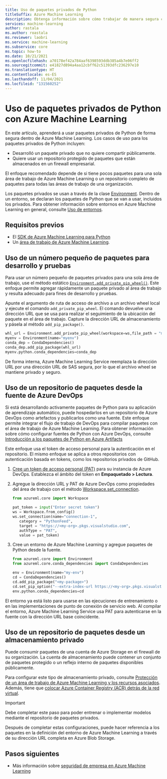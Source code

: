 ```yaml
---
title: Uso de paquetes privados de Python
titleSuffix: Azure Machine Learning
description: Obtenga información sobre cómo trabajar de manera segura con los paquetes privados de Python desde entornos de Azure Machine Learning.
services: machine-learning
author: rastala
ms.author: roastala
ms.reviewer: laobri
ms.service: machine-learning
ms.subservice: core
ms.topic: how-to
ms.date: 10/21/2021
ms.openlocfilehash: a70178ef42a784aaf6398593ddb385a4b7e06ff2
ms.sourcegitcommit: e41827d894a4aa12cbff62c51393dfc236297e10
ms.translationtype: HT
ms.contentlocale: es-ES
ms.lasthandoff: 11/04/2021
ms.locfileid: "131560252"
---
```

# <a name="use-private-python-packages-with-azure-machine-learning"></a>Uso de paquetes privados de Python con Azure Machine Learning


En este artículo, aprenderá a usar paquetes privados de Python de forma segura dentro de Azure Machine Learning. Los casos de uso para los paquetes privados de Python incluyen:

 * Desarrolló un paquete privado que no quiere compartir públicamente.
 * Quiere usar un repositorio protegido de paquetes que están almacenados en un firewall empresarial.

El enfoque recomendado depende de si tiene pocos paquetes para una sola área de trabajo de Azure Machine Learning o un repositorio completo de paquetes para todas las áreas de trabajo de una organización.

Los paquetes privados se usan a través de la clase [Environment](/python/api/azureml-core/azureml.core.environment.environment). Dentro de un entorno, se declaran los paquetes de Python que se van a usar, incluidos los privados. Para obtener información sobre entornos en Azure Machine Learning en general, consulte [Uso de entornos](how-to-use-environments.md). 

## <a name="prerequisites"></a>Requisitos previos

 * El [SDK de Azure Machine Learning para Python](/python/api/overview/azure/ml/install)
 * Un [área de trabajo de Azure Machine Learning](how-to-manage-workspace.md).

## <a name="use-small-number-of-packages-for-development-and-testing"></a>Uso de un número pequeño de paquetes para desarrollo y pruebas

Para usar un número pequeño de paquetes privados para una sola área de trabajo, use el método estático [`Environment.add_private_pip_wheel()`](/python/api/azureml-core/azureml.core.environment.environment#add-private-pip-wheel-workspace--file-path--exist-ok-false-). Este enfoque permite agregar rápidamente un paquete privado al área de trabajo y resulta adecuado para fines de desarrollo y pruebas.

Apunte el argumento de ruta de acceso de archivo a un archivo wheel local y ejecute el comando ```add_private_pip_wheel```. El comando devuelve una dirección URL que se usa para realizar el seguimiento de la ubicación del paquete en el área de trabajo. Capture la dirección URL de almacenamiento y pásela al método `add_pip_package()`.

```python
whl_url = Environment.add_private_pip_wheel(workspace=ws,file_path = "my-custom.whl")
myenv = Environment(name="myenv")
conda_dep = CondaDependencies()
conda_dep.add_pip_package(whl_url)
myenv.python.conda_dependencies=conda_dep
```

De forma interna, Azure Machine Learning Service reemplaza la dirección URL por una dirección URL de SAS segura, por lo que el archivo wheel se mantiene privado y seguro.

## <a name="use-a-repository-of-packages-from-azure-devops-feed"></a>Uso de un repositorio de paquetes desde la fuente de Azure DevOps

Si está desarrollando activamente paquetes de Python para su aplicación de aprendizaje automático, puede hospedarlos en un repositorio de Azure DevOps como artefactos y publicarlos como una fuente. Este enfoque permite integrar el flujo de trabajo de DevOps para compilar paquetes con el área de trabajo de Azure Machine Learning. Para obtener información sobre cómo configurar fuentes de Python con Azure DevOps, consulte [Introducción a los paquetes de Python en Azure Artifacts](/azure/devops/artifacts/quickstarts/python-packages)

Este enfoque usa el token de acceso personal para la autenticación en el repositorio. El mismo enfoque se aplica a otros repositorios con autenticación basada en tokens, como los repositorios privados de GitHub. 

 1. [Cree un token de acceso personal (PAT)](/azure/devops/organizations/accounts/use-personal-access-tokens-to-authenticate?tabs=preview-page#create-a-pat) para su instancia de Azure DevOps. Establezca el ámbito del token en __Empaquetado > Lectura__. 

 2. Agregue la dirección URL y PAT de Azure DevOps como propiedades del área de trabajo con el método [Workspace.set_connection](/python/api/azureml-core/azureml.core.workspace.workspace#set-connection-name--category--target--authtype--value-).

     ```python
    from azureml.core import Workspace
    
    pat_token = input("Enter secret token")
    ws = Workspace.from_config()
    ws.set_connection(name="connection-1", 
        category = "PythonFeed",
        target = "https://<my-org>.pkgs.visualstudio.com", 
        authType = "PAT", 
        value = pat_token) 
     ```

 3. Cree un entorno de Azure Machine Learning y agregue paquetes de Python desde la fuente.
    
    ```python
    from azureml.core import Environment
    from azureml.core.conda_dependencies import CondaDependencies
    
    env = Environment(name="my-env")
    cd = CondaDependencies()
    cd.add_pip_package("<my-package>")
    cd.set_pip_option("--extra-index-url https://<my-org>.pkgs.visualstudio.com/<my-project>/_packaging/<my-feed>/pypi/simple")
    env.python.conda_dependencies=cd
    ```

El entorno ya está listo para usarse en las ejecuciones de entrenamiento o en las implementaciones de punto de conexión de servicio web. Al compilar el entorno, Azure Machine Learning Service usa PAT para autenticarse en la fuente con la dirección URL base coincidente.

## <a name="use-a-repository-of-packages-from-private-storage"></a>Uso de un repositorio de paquetes desde un almacenamiento privado

Puede consumir paquetes de una cuenta de Azure Storage en el firewall de su organización. La cuenta de almacenamiento puede contener un conjunto de paquetes protegido o un reflejo interno de paquetes disponibles públicamente.

Para configurar este tipo de almacenamiento privado, consulte [Protección de un área de trabajo de Azure Machine Learning y los recursos asociados](how-to-secure-workspace-vnet.md#secure-azure-storage-accounts). Además, tiene que [colocar Azure Container Registry (ACR) detrás de la red virtual](how-to-secure-workspace-vnet.md#enable-azure-container-registry-acr).

> [!IMPORTANT]
> Debe completar este paso para poder entrenar o implementar modelos mediante el repositorio de paquetes privados.

Después de completar estas configuraciones, puede hacer referencia a los paquetes en la definición del entorno de Azure Machine Learning a través de su dirección URL completa en Azure Blob Storage.

## <a name="next-steps"></a>Pasos siguientes

 * Más información sobre [seguridad de empresa en Azure Machine Learning](concept-enterprise-security.md)